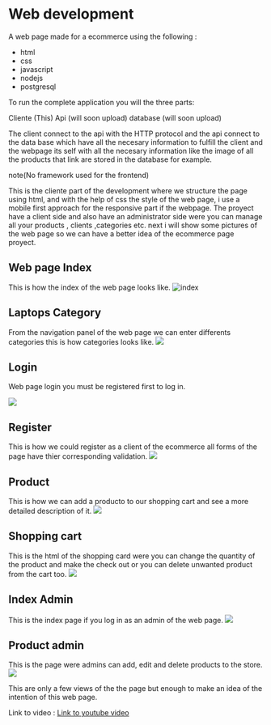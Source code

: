 # Web development
A web page made for a ecommerce using the following :

- html
- css
- javascript
- nodejs
- postgresql

To run the complete application you will the three parts:

Cliente (This)
Api (will soon upload)
database (will soon upload)

The client connect to the api with the HTTP protocol and the api connect to the data base which have all the necesary information to fulfill the client and the webpage its self with all the necesary information like the image of all the products that link are stored in the database for example.

note(No framework used for the frontend)

This is the cliente part of the development where we structure the page using html,
and with the help of css the style of the web page, i use a mobile first approach for the responsive part if the webpage. The proyect have a client side and also have an administrator side were you can manage all your products , clients ,categories etc.
next i will show some pictures of the web page so we can have a better idea of the ecommerce page proyect.

## Web page Index
This is how the index of the web page looks like.
![](https://scontent.fsrz2-1.fna.fbcdn.net/v/t39.30808-6/362204596_115196174974047_7286833726609616021_n.jpg?stp=dst-jpg_p180x540&_nc_cat=108&cb=99be929b-3346023f&ccb=1-7&_nc_sid=730e14&_nc_ohc=5rsuvJvi8cUAX9qsJZT&_nc_ht=scontent.fsrz2-1.fna&oh=00_AfAPO8iPeWD-KZzsiCoLcZkY7QVIZOWUwB3WvdED0A7Bwg&oe=64BCE633 "index")

## Laptops Category
From the navigation panel of the web page we can enter differents categories this is how 
categories looks like.
![](https://scontent.fsrz2-1.fna.fbcdn.net/v/t39.30808-6/362215719_115224171637914_3594227096880957045_n.jpg?_nc_cat=111&cb=99be929b-3346023f&ccb=1-7&_nc_sid=730e14&_nc_ohc=kwSGmRAHDz4AX-LMYRa&_nc_ht=scontent.fsrz2-1.fna&oh=00_AfAXNCIjKhjn80hWPXTME4XRvJQ7VlRn7Os_s-BgKCxp9g&oe=64BCAA51)

## Login
Web page login you must be registered first to log in.

![](https://scontent.fsrz2-1.fna.fbcdn.net/v/t39.30808-6/362202211_115225694971095_8972689789922344025_n.jpg?_nc_cat=107&cb=99be929b-3346023f&ccb=1-7&_nc_sid=730e14&_nc_ohc=FiR1FFkBM1YAX8zoAdt&_nc_ht=scontent.fsrz2-1.fna&oh=00_AfB_Nw-OmMBGFGB14i4KXwH_9cLOCaI8raSyMsAJ88PEPg&oe=64BC1A2E)
## Register

This is how we could register as a client of the ecommerce all forms of the page have 
thier corresponding validation.
![](https://scontent.fsrz2-1.fna.fbcdn.net/v/t39.30808-6/361595127_115228878304110_815775670231306978_n.jpg?_nc_cat=100&cb=99be929b-3346023f&ccb=1-7&_nc_sid=730e14&_nc_ohc=T94hVA9TZzAAX8Nc0ly&_nc_ht=scontent.fsrz2-1.fna&oh=00_AfCW56tPsuFlXjj7C32g7B4mdiVe2eBr6t7R51NrzNyiQw&oe=64BD57CD)
## Product

This is how we can add a producto to our shopping cart and see a more detailed description of it.
![](https://scontent.fsrz2-1.fna.fbcdn.net/v/t39.30808-6/361915275_115232701637061_4648926640662175854_n.jpg?_nc_cat=104&cb=99be929b-3346023f&ccb=1-7&_nc_sid=730e14&_nc_ohc=_R_TcLw7P2oAX97aByS&_nc_ht=scontent.fsrz2-1.fna&oh=00_AfAuit74Hr_E65bmhYvsfZWHowxqzL5ZwWPvmAE9AQX27A&oe=64BCAC77)

## Shopping cart

This is the html of the shopping card were you can change the quantity of the product and make the check out or you can delete unwanted product from the cart too.
![](https://scontent.fsrz2-1.fna.fbcdn.net/v/t39.30808-6/361928866_115238821636449_3546980728104901196_n.jpg?_nc_cat=102&cb=99be929b-3346023f&ccb=1-7&_nc_sid=730e14&_nc_ohc=osMhze8P3koAX-FJ_Tf&_nc_ht=scontent.fsrz2-1.fna&oh=00_AfCdlQExkTGQCdJZyC1-uldeoqTXnw5ko5q7zHhuM0lbug&oe=64BBDAF3)

## Index Admin

This is the index page if you log in as an admin of the web page.
![](https://scontent.fsrz2-1.fna.fbcdn.net/v/t39.30808-6/362218293_115244491635882_4038509943436888954_n.jpg?_nc_cat=103&cb=99be929b-3346023f&ccb=1-7&_nc_sid=730e14&_nc_ohc=i_4lQdEOqEoAX-WQA8J&_nc_ht=scontent.fsrz2-1.fna&oh=00_AfA4gLb9b5nrl27elz1lGx5zJ-T_OZyWqyrlclJZO6x4CQ&oe=64BBF04B)
## Product admin

This is the page were admins can add, edit and delete products to the store.
![](https://scontent.fsrz2-1.fna.fbcdn.net/v/t39.30808-6/362199338_115245681635763_157321474572718109_n.jpg?_nc_cat=109&cb=99be929b-3346023f&ccb=1-7&_nc_sid=730e14&_nc_ohc=gMBrFkkoF6EAX9W5UEO&_nc_ht=scontent.fsrz2-1.fna&oh=00_AfAW9SPkiSy_WJ9WPqUAc3gX5BiBYfbY8Itz1sHZaNtfpg&oe=64BBD427)

This are only a few views of the the page but enough to make an idea of the intention of this web page.

Link to video : [Link to youtube video](https://youtu.be/zAIpiSWOraw "WebPage video")
